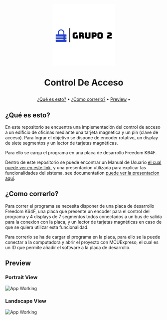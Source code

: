 <h1 align="center">
  <br>
  <img src="images/Grupo2.png" alt="Expenses" width="200">
  <br>
  <p align="center">Control De Acceso<p>
</h1>

<p align="center">
  <a href="#what-is-it">¿Qué es esto?</a> •
  <a href="#getting-started">¿Como correrlo?</a> •
  <a href="#preview">Preview</a> •
</p>



## ¿Qué es esto?

En este repositorio se encuentra una implementación del control de acceso a un edificio de oficinas mediante una tarjeta magnética y un pin (clave de acceso). Para lograr el objetivo se dispone de encoder rotativo, un display de siete segmentos y un lector de tarjetas magnéticas.

Para ello se carga el programa en una placa de desarrollo Freedom K64F.

Dentro de este repositorio se puede encontrar un Manual de Usuario [el cual puede ver en este link](Manual_de_Usuario.pdf), y una presentacion utilizada para explicar las funcionalidades del sistema.
see documentation [puede ver la presentacion aquí](ControlDeAcceso_Grupo2.pdf).

## ¿Como correrlo?

Para correr el programa se necesita disponer de una placa de desarrollo Freedom K64F, una placa que presente un encoder para el control del programa y 4 displays de 7 segmentos todos conectados a un bus de salida para la conexion con la placa, y un lector de tarjetas magnéticas en caso de que se quiera utilizar esta funcionalidad.

Para correrlo se ha de cargar el programa en la placa, para ello se la puede conectar a la computadora y abrir el proyecto con MCUExpreso, el cual es un ID que permite añadir el software a la placa de desarrollo.

## Preview


### Portrait View

![App Working](Demo/ExpensesApp.gif)

### Landscape View

![App Working](Demo/LandscapeExpenses.gif)





